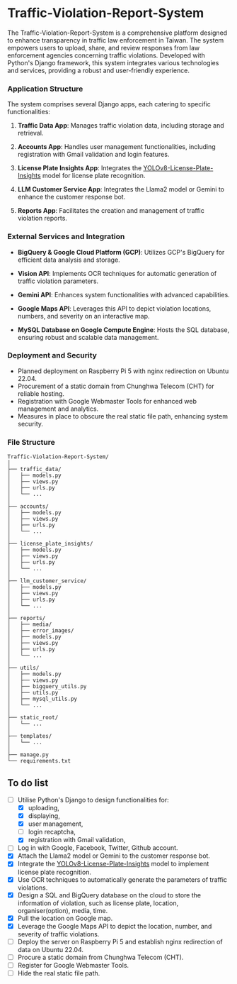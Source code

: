 # Traffic-Violation-Report-System
The Traffic-Violation-Report-System is a comprehensive platform designed to enhance transparency in traffic law enforcement in Taiwan. The system empowers users to upload, share, and review responses from law enforcement agencies concerning traffic violations. Developed with Python's Django framework, this system integrates various technologies and services, providing a robust and user-friendly experience.

### Application Structure

The system comprises several Django apps, each catering to specific functionalities:

1. **Traffic Data App**: Manages traffic violation data, including storage and retrieval.

2. **Accounts App**: Handles user management functionalities, including registration with Gmail validation and login features.

3. **License Plate Insights App**: Integrates the [YOLOv8-License-Plate-Insights](https://github.com/yihong1120/YOLOv8-License-Plate-Insights) model for license plate recognition.

4. **LLM Customer Service App**: Integrates the Llama2 model or Gemini to enhance the customer response bot.

5. **Reports App**: Facilitates the creation and management of traffic violation reports.

### External Services and Integration

- **BigQuery & Google Cloud Platform (GCP)**: Utilizes GCP's BigQuery for efficient data analysis and storage.

- **Vision API**: Implements OCR techniques for automatic generation of traffic violation parameters.

- **Gemini API**: Enhances system functionalities with advanced capabilities.

- **Google Maps API**: Leverages this API to depict violation locations, numbers, and severity on an interactive map.

- **MySQL Database on Google Compute Engine**: Hosts the SQL database, ensuring robust and scalable data management.

### Deployment and Security

- Planned deployment on Raspberry Pi 5 with nginx redirection on Ubuntu 22.04.
- Procurement of a static domain from Chunghwa Telecom (CHT) for reliable hosting.
- Registration with Google Webmaster Tools for enhanced web management and analytics.
- Measures in place to obscure the real static file path, enhancing system security.

### File Structure

```
Traffic-Violation-Report-System/
│
├── traffic_data/
│   ├── models.py
│   ├── views.py
│   ├── urls.py
│   └── ...
│
├── accounts/
│   ├── models.py
│   ├── views.py
│   ├── urls.py
│   └── ...
│
├── license_plate_insights/
│   ├── models.py
│   ├── views.py
│   ├── urls.py
│   └── ...
│
├── llm_customer_service/
│   ├── models.py
│   ├── views.py
│   ├── urls.py
│   └── ...
│
├── reports/
│   ├── media/
│   ├── error_images/
│   ├── models.py
│   ├── views.py
│   ├── urls.py
│   └── ...
│
├── utils/
│   ├── models.py
│   ├── views.py
│   ├── bigquery_utils.py
│   ├── utils.py
│   ├── mysql_utils.py
│   └── ...
│
├── static_root/
│   └── ...
│
├── templates/
│   └── ...
│
├── manage.py
└── requirements.txt
```

## To do list

- [ ] Utilise Python's Django to design functionalities for:
    - [x] uploading,
    - [x] displaying,
    - [x] user management,
    - [ ] login recaptcha,
    - [x] registration with Gmail validation,
- [ ] Log in with Google, Facebook, Twitter, Github account.
- [X] Attach the Llama2 model or Gemini to the customer response bot.
- [x] Integrate the [YOLOv8-License-Plate-Insights](https://github.com/yihong1120/YOLOv8-License-Plate-Insights) model to implement license plate recognition.
- [x] Use OCR techniques to automatically generate the parameters of traffic violations.
- [x] Design a SQL and BigQuery database on the cloud to store the information of violation, such as license plate, location, organiser(option), media, time.
- [x] Pull the location on Google map.
- [x] Leverage the Google Maps API to depict the location, number, and severity of traffic violations.
- [ ] Deploy the server on Raspberry Pi 5 and establish nginx redirection of data on Ubuntu 22.04.
- [ ] Procure a static domain from Chunghwa Telecom (CHT).
- [ ] Register for Google Webmaster Tools.
- [ ] Hide the real static file path.
